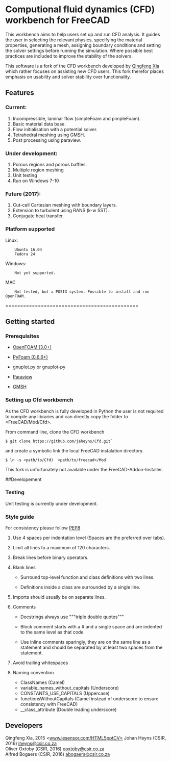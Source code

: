 # Computional fluid dynamics (CFD) workbench for FreeCAD

This workbench aims to help users set up and run CFD analysis. It guides the user in selecting the relevant physics, 
specifying the material properties, generating a mesh, assigning boundary conditions and setting the solver settings
before running the simulation. Where possible best practices are included to improve the stability of the solvers.

This software is a fork of the CFD workbench developed by [Qingfeng Xia](http://github.com/qingfengxia/Cfd) which
rather focuses on assisting new CFD users. This fork therefor places emphasis on usability and solver stability over 
functionality.

## Features

### Current:

1. Incompressible, laminar flow (simpleFoam and pimpleFoam).
2. Basic material data base.
3. Flow initialisation with a potential solver.
4. Tetrahedral meshing using GMSH.
5. Post processing using paraview.

### Under development:

1. Porous regions and porous baffles.
2. Multiple region meshing
3. Unit testing
4. Run on Windows 7-10

### Future (2017):

1. Cut-cell Cartesian meshing with boundary layers.
2. Extension to turbulent using RANS (k-w SST).
3. Conjugate heat transfer.

### Platform supported

Linux: 

        Ubuntu 16.04 
        Fedora 24

Windows:

        Not yet supported. 

MAC 

        Not tested, but a POSIX system. Possible to install and run OpenFOAM. 
      
=============================================
  
## Getting started

### Prerequisites

- [OpenFOAM (3.0+)](http://openfoam.org/download/)

- [PyFoam (0.6.6+)](http://pypi.python.org/pypi/PyFoam)

- gnuplot.py or gnuplot-py

- [Paraview](http://www.paraview.org/)
 
- [GMSH](http://gmsh.info/)


### Setting up Cfd workbemch

As the CFD workbench is fully developed in Python the user is not required to compile any libraries and can directly 
copy the folder to <FreeCAD/Mod/Cfd>. 

From command line, clone the CFD workbench
    
    $ git clone https://github.com/jaheyns/Cfd.git`
        
and create a symbolic link the local FreeCAD instalation directory. 
    
    $ ln -s <path/to/Cfd)  <path/to/freecad>/Mod
        

This fork is unfortunately not available under the  FreeCAD-Addon-Installer.


##Developement

### Testing

Unit testing is currently under development.


### Style guide

For consistency please follow [PEP8](https://www.python.org/dev/peps/pep-0008/)
1. Use 4 spaces per indentation level (Spaces are the preferred over tabs).
2. Limit all lines to a maximum of 120 characters.
3. Break lines before binary operators.
4. Blank lines 
    
    - Surround top-level function and class definitions with two lines.

    - Definitions inside a class are surrounded by a single line.
    
5. Imports should usually be on separate lines.
6. Comments

    - Docstrings always use """triple double quotes"""
    
    - Block comment starts with a # and a single space and are indented to the same level as that code
    
    - Use inline comments sparingly, they are on the same line as a statement and should be separated by at least two
 spaces from the statement. 

7. Avoid trailing whitespaces
8. Naming convention

    - ClassNames (Camel)
    - variable_names_without_capitals (Underscore)
    - CONSTANTS_USE_CAPITALS (Uppercase)
    - functionsWithoutCapitals (Camel instead of underscore to ensure consistency with FreeCAD)
    - __class_attribute (Double leading underscore)


## Developers

Qingfeng Xia, 2015 <www.iesensor.com/HTML5pptCV>
Johan Heyns (CSIR, 2016) <jheyns@csir.co.za>         
Oliver Oxtoby (CSIR, 2016) <ooxtoby@csir.co.za>      
Alfred Bogaers (CSIR, 2016) <abogaers@csir.co.za>    

